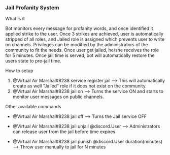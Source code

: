 ### Jail Profanity System
What is it

Bot monitors every message for profanity words, and once identified it applied strike to the user. Once 3 strikes are achieved, user is automatically
stripped of all roles, and Jailed role is assigned which prevents user to write on channels. Privileges can be modified by the administrators of the community
to fit the needs. Once user get jailed, he/she receives the role for 5 minutes. Once jail time is served, bot will automatically restore the users state to 
pre-jail time. 

How to setup 

1. @Virtual Air Marshal#8238 service register jail --> This will automatically create as well "Jailed" role if it does not exist on the community.
2. @Virtual Air Marshal#8238 jail on --> Turns the service ON and starts to monitor user messages on public channels.

Other available commands

- @Virtual Air Marshal#8238 jail off --> Turns the Jail service OFF

- @Virtual Air Marshal#8238 jail unjail @discord.User --> Administrators can release user from the jail before time expires

- @Virtual Air Marshal#8238 jail punish @discord.User duration(minutes) --> Throw user manually to jail for N minutes
